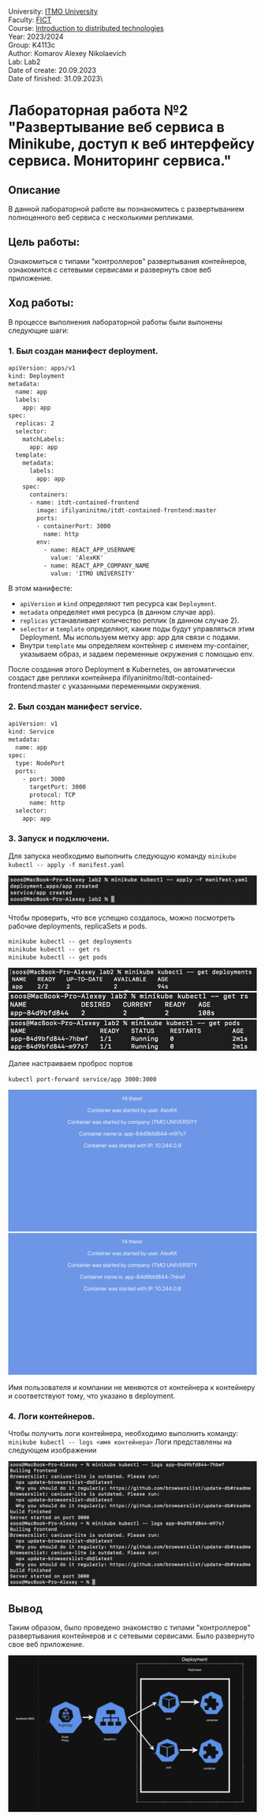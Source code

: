 University: [ITMO University](https://itmo.ru/ru/)\
Faculty: [FICT](https://fict.itmo.ru)\
Course: [Introduction to distributed technologies](https://github.com/itmo-ict-faculty/introduction-to-distributed-technologies)\
Year: 2023/2024\
Group: K4113c\
Author: Komarov Alexey Nikolaevich\
Lab: Lab2\
Date of create: 20.09.2023\
Date of finished: 31.09.2023\

# Лабораторная работа №2 "Развертывание веб сервиса в Minikube, доступ к веб интерфейсу сервиса. Мониторинг сервиса."

## Описание
   В данной лабораторной работе вы познакомитесь с развертыванием полноценного веб сервиса с несколькими репликами.

## Цель работы:
   Ознакомиться с типами "контроллеров" развертывания контейнеров, ознакомится с сетевыми сервисами и развернуть свое веб приложение.

## Ход работы:
   В процессе выполнения лабораторной работы были выпонены следующие шаги:
### 1. Был создан манифест deployment.

  ```
  apiVersion: apps/v1
  kind: Deployment
  metadata:
    name: app
    labels:
      app: app
  spec:
    replicas: 2
    selector:
      matchLabels:
        app: app
    template:
      metadata:
        labels:
          app: app
      spec:
        containers:
        - name: itdt-contained-frontend
          image: ifilyaninitmo/itdt-contained-frontend:master
          ports:
          - containerPort: 3000
            name: http
          env:
            - name: REACT_APP_USERNAME
              value: 'AlexKK'
            - name: REACT_APP_COMPANY_NAME
              value: 'ITMO UNIVERSITY'
  ```
  В этом манифесте:
  * `apiVersion` и `kind` определяют тип ресурса как `Deployment`.
  * `metadata` определяет имя ресурса (в данном случае app).
  * `replicas` устанавливает количество реплик (в данном случае 2).
  * `selector` и `template` определяют, какие поды будут управляться этим Deployment. Мы используем метку app: app для связи с подами.
  * Внутри `template` мы определяем контейнер с именем my-container, указываем образ, и задаем переменные окружения с помощью env.

  После создания этого Deployment в Kubernetes, он автоматически создаст две реплики контейнера ifilyaninitmo/itdt-contained-frontend:master с указанными переменными окружения.

### 2. Был создан манифест service.

  ```  
  apiVersion: v1
  kind: Service
  metadata:
    name: app
  spec:
    type: NodePort
    ports:
      - port: 3000
        targetPort: 3000
        protocol: TCP
        name: http
    selector:
      app: app
```

### 3. Запуск и подключени.

Для запуска необходимо выполнить следующую команду
`minikube kubectl -- apply -f manifest.yaml`

![image](https://github.com/SoosRamirez/2023_2024-introduction_to_distributed_technologies-k4113c-komarov_a_n/blob/main/media/lab2_1.png)

Чтобы проверить, что все успещно создалось, можно посмотреть рабочие deployments, replicaSets и pods.

```
minikube kubectl -- get deployments
minikube kubectl -- get rs
minikube kubectl -- get pods 
```

![image](https://github.com/SoosRamirez/2023_2024-introduction_to_distributed_technologies-k4113c-komarov_a_n/blob/main/media/lab2_2.png)
![image](https://github.com/SoosRamirez/2023_2024-introduction_to_distributed_technologies-k4113c-komarov_a_n/blob/main/media/lab2_3.png)
![image](https://github.com/SoosRamirez/2023_2024-introduction_to_distributed_technologies-k4113c-komarov_a_n/blob/main/media/lab2_4.png)

Далее настраиваем проброс портов

`kubectl port-forward service/app 3000:3000`

![image](https://github.com/SoosRamirez/2023_2024-introduction_to_distributed_technologies-k4113c-komarov_a_n/blob/main/media/lab2_5.png)
![image](https://github.com/SoosRamirez/2023_2024-introduction_to_distributed_technologies-k4113c-komarov_a_n/blob/main/media/lab2_6.png)

Имя пользователя и компании не меняются от контейнера к контейнеру и соответствуют тому, что указано в deployment. 

### 4. Логи контейнеров.

Чтобы получить логи контейнера, необходимо выполнить команду:
`minikube kubectl -- logs <имя контейнера>`
Логи представлены на следующем изображении

![image](https://github.com/SoosRamirez/2023_2024-introduction_to_distributed_technologies-k4113c-komarov_a_n/blob/main/media/lab2_7.png)

## Вывод
Таким образом, было проведено знакомство с типами "контроллеров" развертывания контейнеров и с сетевыми сервисами. Было развернуто свое веб приложение.

![image](https://github.com/SoosRamirez/2023_2024-introduction_to_distributed_technologies-k4113c-komarov_a_n/blob/main/media/lab2_8.png)

